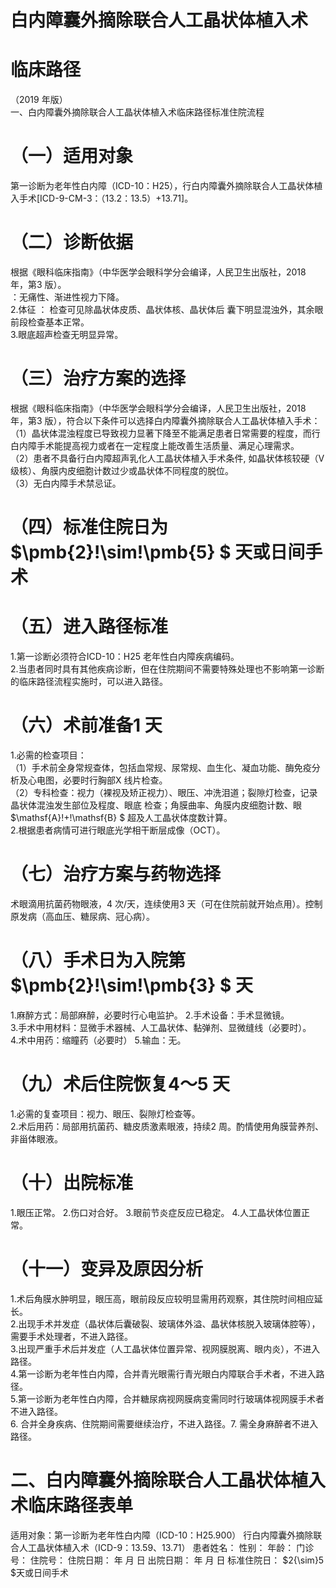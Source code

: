# 白内障囊外摘除联合人工晶状体植入术  
# 临床路径  
（2019 年版）  
一、白内障囊外摘除联合人工晶状体植入术临床路径标准住院流程  
# （一）适用对象  
第一诊断为老年性白内障（ICD-10：H25），行白内障囊外摘除联合人工晶状体植入手术[ICD-9-CM-3：（13.2：13.5）+13.71]。  
# （二）诊断依据  
根据《眼科临床指南》（中华医学会眼科学分会编译，人民卫生出版社，2018 年，第3 版）。  
：无痛性、渐进性视力下降。  
2.体征 ： 检查可见除晶状体皮质、晶状体核、晶状体后 囊下明显混浊外，其余眼前段检查基本正常。  
3.眼底超声检查无明显异常。  
# （三）治疗方案的选择  
根据《眼科临床指南》（中华医学会眼科学分会编译，人民卫生出版社，2018 年，第3 版），符合以下条件可以选择白内障囊外摘除联合人工晶状体植入手术：  
（1）晶状体混浊程度已导致视力显著下降至不能满足患者日常需要的程度，而行白内障手术能提高视力或者在一定程度上能改善生活质量、满足心理需求。  
（2）患者不具备行白内障超声乳化人工晶状体植入手术条件, 如晶状体核较硬（Ⅴ级核）、角膜内皮细胞计数过少或晶状体不同程度的脱位。  
（3）无白内障手术禁忌证。  
# （四）标准住院日为 $\pmb{2}\!\sim\!\pmb{5} $ 天或日间手术  
# （五）进入路径标准  
1.第一诊断必须符合ICD-10：H25 老年性白内障疾病编码。  
2.当患者同时具有其他疾病诊断，但在住院期间不需要特殊处理也不影响第一诊断的临床路径流程实施时，可以进入路径。  
# （六）术前准备1 天  
1.必需的检查项目：  
（1）手术前全身常规查体，包括血常规、尿常规、血生化、凝血功能、酶免疫分析及心电图，必要时行胸部X 线片检查。  
（2）专科检查：视力（裸视及矫正视力）、眼压、冲洗泪道；裂隙灯检查，记录晶状体混浊发生部位及程度、眼底 检查；角膜曲率、角膜内皮细胞计数、眼 $\mathsf{A}\!+\!\mathsf{B} $ 超及人工晶状体度数计算。  
2.根据患者病情可进行眼底光学相干断层成像（OCT）。  
# （七）治疗方案与药物选择  
术眼滴用抗菌药物眼液，4 次/天，连续使用3 天（可在住院前就开始点用）。控制原发病（高血压、糖尿病、冠心病）。  
# （八）手术日为入院第 $\pmb{2}\!\sim\!\pmb{3} $ 天  
1.麻醉方式：局部麻醉，必要时行心电监护。 
    2.手术设备：手术显微镜。  
3.手术中用材料：显微手术器械、人工晶状体、黏弹剂、显微缝线（必要时）。  
4.术中用药：缩瞳药（必要时）
    5.输血：无。  
# （九）术后住院恢复4～5 天  
1.必需的复查项目：视力、眼压、裂隙灯检查等。  
2.术后用药：局部用抗菌药、糖皮质激素眼液，持续2 周。酌情使用角膜营养剂、非甾体眼液。  
# （十）出院标准  
1.眼压正常。 2.伤口对合好。 3.眼前节炎症反应已稳定。 4.人工晶状体位置正常。  
# （十一）变异及原因分析  
1.术后角膜水肿明显，眼压高，眼前段反应较明显需用药观察，其住院时间相应延长。  
2.出现手术并发症（晶状体后囊破裂、玻璃体外溢、晶状体核脱入玻璃体腔等），需要手术处理者，不进入路径。  
3.出现严重手术后并发症（人工晶状体位置异常、视网膜脱离、眼内炎），不进入路径。  
4.第一诊断为老年性白内障，合并青光眼需行青光眼白内障联合手术者，不进入路径。  
5.第一诊断为老年性白内障，合并糖尿病视网膜病变需同时行玻璃体视网膜手术者不进入路径。  
6. 合并全身疾病、住院期间需要继续治疗，不进入路径。7. 需全身麻醉者不进入路径。  
# 二、白内障囊外摘除联合人工晶状体植入术临床路径表单  
适用对象：第一诊断为老年性白内障（ICD-10：H25.900） 行白内障囊外摘除联合人工晶状体植入术（ICD-9：13.59、13.71） 患者姓名：            性别：       年龄：      门诊号：         住院号：         住院日期：    年    月     日  出院日期：    年    月    日  标准住院日： $2{\sim}5 $天或日间手术  
